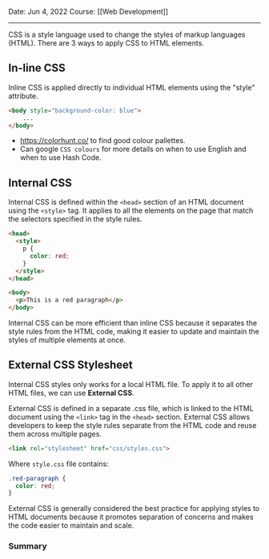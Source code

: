 Date: Jun 4, 2022
Course: [[Web Development]]
- - -

CSS is a style language used to change the styles of markup languages (HTML). There are 3 ways to apply CSS to HTML elements.

## In-line CSS

Inline CSS is applied directly to individual HTML elements using the "style" attribute.

```HTML
<body style="background-color: blue">
	...
</body>
```
- https://colorhunt.co/ to find good colour pallettes.
- Can google `CSS colours` for more details on when to use English and when to use Hash Code.

## Internal CSS 

Internal CSS is defined within the `<head>` section of an HTML document using the `<style>` tag. It applies to all the elements on the page that match the selectors specified in the style rules.

```HTML
<head>
  <style>
    p {
      color: red;
    }
  </style>
</head>

<body>
  <p>This is a red paragraph</p>
</body>
```

Internal CSS can be more efficient than inline CSS because it separates the style rules from the HTML code, making it easier to update and maintain the styles of multiple elements at once.

## External CSS Stylesheet

Internal CSS styles only works for a local HTML file. To apply it to all other HTML files, we can use **External CSS**.

External CSS is defined in a separate .css file, which is linked to the HTML document using the `<link>` tag in the `<head>` section. External CSS allows developers to keep the style rules separate from the HTML code and reuse them across multiple pages.

```HTML
<link rel="stylesheet" href="css/styles.css">
```

Where `style.css` file contains:

```css
.red-paragraph {
  color: red;
}
```

External CSS is generally considered the best practice for applying styles to HTML documents because it promotes separation of concerns and makes the code easier to maintain and scale.

### Summary

